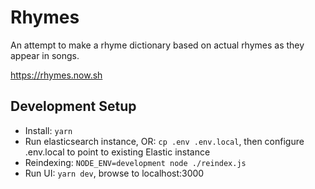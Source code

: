 # Rhymes

An attempt to make a rhyme dictionary based on actual rhymes as they appear in songs.

https://rhymes.now.sh

## Development Setup
* Install: `yarn`
* Run elasticsearch instance, OR: `cp .env .env.local`, then configure .env.local to point to existing Elastic instance
* Reindexing: `NODE_ENV=development node ./reindex.js`
* Run UI: `yarn dev`, browse to localhost:3000
